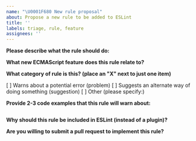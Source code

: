 ```yaml
---
name: "\U0001F680 New rule proposal"
about: Propose a new rule to be added to ESLint
title: ''
labels: triage, rule, feature
assignees: ''
---
```


<!--
    ESLint adheres to the Open JS Foundation Code of Conduct:
    https://eslint.org/conduct

    This template is for new rule proposals. If you are proposing a new rule, please continue on. If you are here for another reason, please see below:

    1. To report a bug: https://eslint.org/docs/developer-guide/contributing/reporting-bugs
    2. To request a rule change: https://eslint.org/docs/developer-guide/contributing/rule-changes
    3. To request a change that is not a bug fix, rule change, or new rule: https://eslint.org/docs/developer-guide/contributing/changes
    4. If you have any questions, please stop by our chatroom: https://eslint.org/chat

    Note that leaving sections blank will make it difficult for us to troubleshoot and we may have to close the issue.
-->

**Please describe what the rule should do:**

**What new ECMAScript feature does this rule relate to?**

<!-- New rules must be related to ECMAScript features added within the last 12 months -->

**What category of rule is this? (place an "X" next to just one item)**

[ ] Warns about a potential error (problem)
[ ] Suggests an alternate way of doing something (suggestion)
[ ] Other (please specify:)

**Provide 2-3 code examples that this rule will warn about:**

<!-- Put your code examples here -->

```js
```

**Why should this rule be included in ESLint (instead of a plugin)?**

**Are you willing to submit a pull request to implement this rule?**

